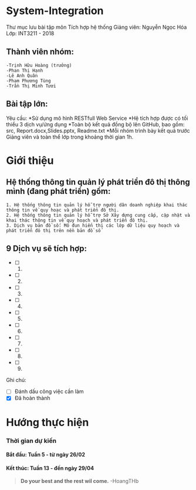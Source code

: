 # System-Integration

Thư mục lưu bài tập môn Tích hợp hệ thống
Giảng viên: Nguyễn Ngọc Hóa
Lớp: INT3211 - 2018

## Thành viên nhóm: 
	-Trịnh Hữu Hoàng (trưởng)
	-Phan Thị Hạnh
	-Lê Anh Quân
	-Phạm Phương Tùng 
	-Trần Thị Minh Tươi 

## Bài tập lớn:

Yêu cầu:
	*Sử dụng mô hình RESTfull Web Service
	*Hệ tích hợp được có tối thiểu 3 dịch vụ/ứng dụng
	*Toàn bộ kết quả đồng bộ lên GitHub, bao gồm: src, Report.docx,Slides.pptx, Readme.txt
	*Mỗi nhóm trình bày kết quả trước Giảng viên và toàn thể lớp trong khoảng thời gian 1h.

# Giới thiệu 

## Hệ thống thông tin quản lý phát triển đô thị thông mình (đang phát triển) gồm:

	1. Hệ thống thông tin quản lý hỗ trợ người dân doanh nghiệp khai thác thông tin về quy hoạc và phát triển đô thị.
	2. Hệ thống thông tin quản lý hỗ trợ Sở Xây dựng cung cấp, cập nhật và khai thác thông tin về quy hoạch và phát triển đô thị. 
	3. Dịch vụ bản đồ số: Mô đun hiển thị các lớp dữ liệu quy hoạch và phát triển đô thị trên nền bản đồ số

## 9 Dịch vụ sẽ tích hợp:

- [ ] 1. 
- [ ] 2.
- [ ] 3.
- [ ] 4.
- [ ] 5.
- [ ] 6.
- [ ] 7.
- [ ] 8.
- [ ] 9.

Ghi chú: 
- [ ] Đánh dấu công việc cần làm 
- [x] Đã hoàn thành

# Hướng thực hiện 

### Thời gian dự kiến

#### Bắt đầu: Tuần 5 - từ ngày 26/02 

#### Kết thúc: Tuần 13 - đến ngày 29/04





> **Do your best and the rest wil come.**
> -HoangTHb




